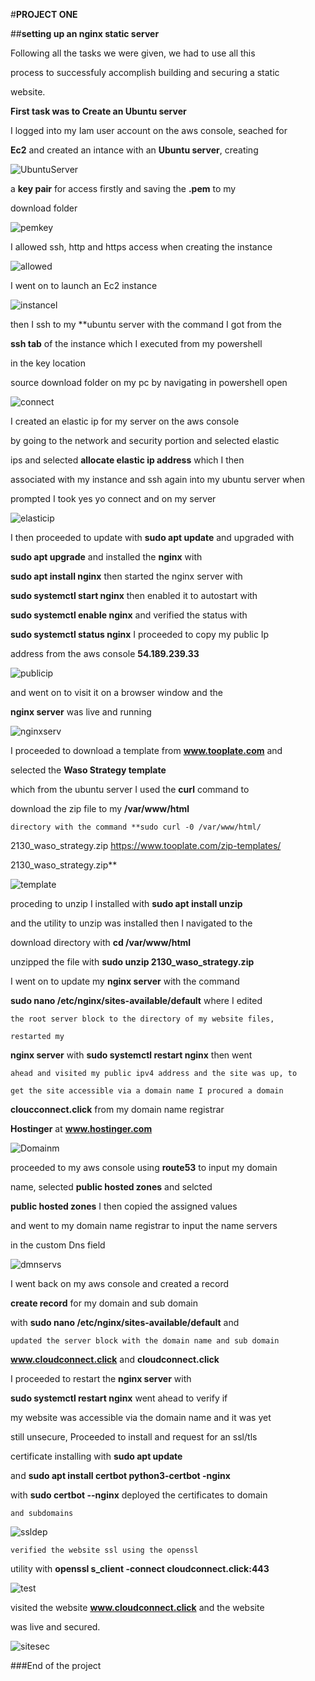 #**PROJECT ONE**

##**setting up an nginx static server**

Following all the tasks we were given, we had to use all this 

process to successfuly accomplish building and securing a static 

website.

**First task was to Create an Ubuntu server**

I logged into my Iam user account on the aws console, seached for

 **Ec2** and created an intance with an **Ubuntu server**, creating

 ![UbuntuServer](/img/ubuntuserv1.png)

 
  a **key pair** for access firstly and saving the **.pem** to my 
  
  download folder 
 
![pemkey](/img/create-key-pair2.png)

I allowed ssh, http and https access when creating the instance

![allowed](/img/selected-allow-ssh,http,https3.png)

I went on to launch an Ec2 instance

 

![instancel](/img/launch-the-instance.png)

 then I ssh to my **ubuntu server with the command I got from the

  **ssh tab** of the instance which I executed from my powershell
  
   in the key location
 
  source download folder on my pc by navigating in powershell open
  
![connect](/img/connect-to-the-instance-with-your-pem-key.png)

I created an elastic ip for my server on the aws console

by going to the network and security portion and selected elastic 

ips and selected **allocate elastic ip address** which I then 

associated with my instance and ssh again into my ubuntu server when 

prompted I took yes yo connect and on my server 

![elasticip](/img/elastic-ip-creation-and-association-to-instance.png)

I then proceeded to update with **sudo apt update** and upgraded with
 
  **sudo apt upgrade** and installed the **nginx** with 
  
  **sudo apt install nginx** then started the nginx server with 
  
  **sudo systemctl start nginx** then enabled it to autostart with 
  
  **sudo systemctl enable nginx** and verified the status with 
  
  **sudo systemctl status nginx**  I proceeded to copy my public Ip 
  
  address from the aws console **54.189.239.33** 
  
  ![publicip](/img/publicip.png)
  
  and went on to  visit it on a browser window and the 
  
  **nginx server** was live and running

   ![nginxserv](/img/nginx-server-live.png)

  I proceeded to download a template from **www.tooplate.com** and 
  
  selected the **Waso Strategy template**
  
   which from the ubuntu server I used the **curl** command to 
   
   download the zip file to my **/var/www/html**
   
    directory with the command **sudo curl -0 /var/www/html/
   
   2130_waso_strategy.zip https://www.tooplate.com/zip-templates/
   
   2130_waso_strategy.zip**

 ![template](/img/tooplate-template.png)  

   proceding to unzip I installed with **sudo apt install unzip** 
   
   and the utility to unzip was installed then I navigated to the 
   
   download directory with **cd /var/www/html**

   unzipped the file with **sudo unzip 2130_waso_strategy.zip**

   I went on to update my **nginx server** with the command 

   **sudo nano /etc/nginx/sites-available/default** where I edited
   
    the root server block to the directory of my website files, 
    
    restarted my 
    
**nginx server** with **sudo systemctl restart nginx** then went 
    
    ahead and visited my public ipv4 address and the site was up, to 
    
    get the site accessible via a domain name I procured a domain 
    
**cloucconnect.click** from my domain name registrar 
    
 **Hostinger** at **www.hostinger.com**  
    
![Domainm](/img/domain-purchased.png)

proceeded to my aws console using **route53** to input my domain
    
name, selected **public hosted zones**  and selcted 
     
**public hosted zones** I then copied the assigned values 
     
and went to my domain name registrar to input the name servers 
     
in the custom Dns field

![dmnservs](/img/domain-name-and-name-servers.png)


   I went back on my aws console and created a record 
   
   **create record**  for my domain and sub domain 


   with **sudo nano /etc/nginx/sites-available/default** and
   
    updated the server block with the domain name and sub domain 
    
**www.cloudconnect.click** and **cloudconnect.click** 
    
I proceeded to restart the **nginx server** with 
    
**sudo systemctl restart nginx** went ahead to verify if 
    
  my website was accessible via the domain name and it was yet
    
  still unsecure, Proceeded to install and request for an ssl/tls
     
certificate installing with **sudo apt update** 
      
and **sudo apt install certbot python3-certbot -nginx**


   with **sudo certbot --nginx** deployed the certificates to domain
   
    and subdomains 
    
![ssldep](/img/ssldeploy.png)

    verified the website ssl using the openssl 
    
utility with **openssl s_client -connect cloudconnect.click:443**

![test](/img/openssl-test.png)

   visited the website **www.cloudconnect.click** and the website 
   
   was live and secured.

![sitesec](/img/final-secured-site.png)


   ###End of the project








